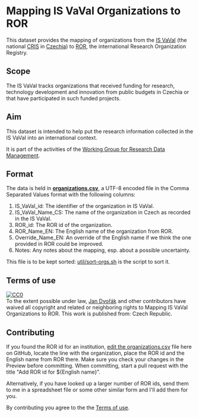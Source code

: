 # Mapping IS VaVaI Organizations to ROR

This dataset provides the mapping of organizations from the [IS VaVaI](https://www.isvavai.cz/) 
(the national [CRIS](https://en.wikipedia.org/wiki/Current_research_information_system) 
in [Czechia](https://en.wikipedia.org/wiki/Czech_Republic)) 
to [ROR](https://ror.org/), the international Research Organization Registry.

## Scope

The IS VaVaI tracks organizations that received funding for research, technology development and innovation 
from public budgets in Czechia or that have participated in such funded projects.

## Aim

This dataset is intended to help put the research information collected in the IS VaVaI into an international context.

It is part of the activities of the [Working Group for Research Data Management](https://www.wg-rdm.cz/).

## Format

The data is held in **[organizations.csv](organizations.csv)**, 
a UTF-8 encoded file in the Comma Separated Values format
with the following columns:
1. IS_VaVaI_id: The identifier of the organization in IS VaVaI.
2. IS_VaVaI_Name_CS: The name of the organization in Czech as recorded in the IS VaVaI.
3. ROR_id: The ROR id of the organization.
4. ROR_Name_EN: The English name of the organization from ROR.
5. Override_Name_EN: An override of the English name if we think the one provided in ROR could be improved.
6. Notes: Any notes about the mapping, esp. about a possible uncertainty.

This file is to be kept sorted: [util/sort-orgs.sh](util/sort-orgs.sh) is the script to sort it.

## Terms of use

<p xmlns:dct="http://purl.org/dc/terms/" xmlns:vcard="http://www.w3.org/2001/vcard-rdf/3.0#">
  <a rel="license"
     href="http://creativecommons.org/publicdomain/zero/1.0/">
    <img src="http://i.creativecommons.org/p/zero/1.0/88x31.png" style="border-style: none;" alt="CC0" />
  </a>
  <br />
  To the extent possible under law,
  <a rel="dct:publisher"
     href="https://orcid.org/0000-0001-8985-152X">
    <span property="dct:title">Jan Dvořák</span></a>
  and other contributors
  have waived all copyright and related or neighboring rights to
  <span property="dct:title">Mapping IS VaVaI Organizations to ROR</span>.
This work is published from:
<span property="vcard:Country" datatype="dct:ISO3166"
      content="CZ" about="https://github.com/jdvorak001/isvavai-orgs-ror-mapping">
  Czech Republic</span>.
</p>

## Contributing

If you found the ROR id for an institution, 
[edit the organizations.csv](https://github.com/jdvorak001/isvavai-orgs-ror-mapping/edit/main/organizations.csv) file 
here on GitHub, locate the line with the organization, place the ROR id and the English name from ROR there.
Make sure you check your changes in the Preview before committing.
When committing, start a pull request with the title "Add ROR id for ${English name}".

Alternatively, if you have looked up a larger number of ROR ids, send them to me 
in a spreadsheet file or some other similar form and I'll add them for you.

By contributing you agree to the the [Terms of use](#terms-of-use).
